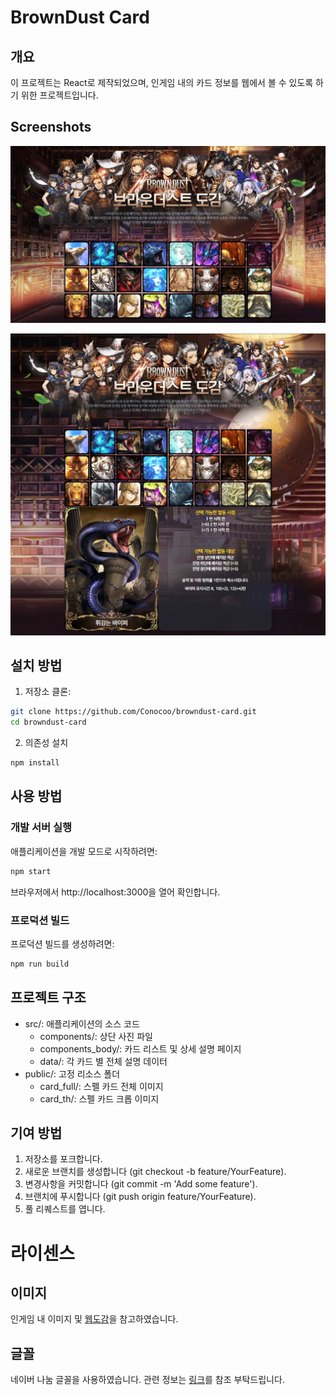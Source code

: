 # BrownDust Card

## 개요

이 프로젝트는 React로 제작되었으며, 인게임 내의 카드 정보를 웹에서 볼 수 있도록 하기 위한 프로젝트입니다.

## Screenshots

![alt text](https://raw.githubusercontent.com/Conocoo/browndust-card/master/ReadMe/img/info_1.JPG)

![alt text](https://raw.githubusercontent.com/Conocoo/browndust-card/master/ReadMe/img/info_2.JPG)

## 설치 방법

1. 저장소 클론:

```sh
git clone https://github.com/Conocoo/browndust-card.git
cd browndust-card
```

2. 의존성 설치

```sh
npm install
```

## 사용 방법

### 개발 서버 실행

애플리케이션을 개발 모드로 시작하려면:

```sh
npm start
```

브라우저에서 http://localhost:3000을 열어 확인합니다.

### 프로덕션 빌드

프로덕션 빌드를 생성하려면:

```sh
npm run build
```

## 프로젝트 구조

- src/: 애플리케이션의 소스 코드
  - components/: 상단 사진 파일
  - components_body/: 카드 리스트 및 상세 설명 페이지
  - data/: 각 카드 별 전체 설명 데이터
- public/: 고정 리소스 폴더
  - card_full/: 스펠 카드 전체 이미지
  - card_th/: 스펠 카드 크롭 이미지

## 기여 방법

1. 저장소를 포크합니다.
2. 새로운 브랜치를 생성합니다 (git checkout -b feature/YourFeature).
3. 변경사항을 커밋합니다 (git commit -m 'Add some feature').
4. 브랜치에 푸시합니다 (git push origin feature/YourFeature).
5. 풀 리퀘스트를 엽니다.

# 라이센스

## 이미지

인게임 내 이미지 및 [웹도감](https://book.browndust.app/mercsindex?tabCode=0)을 참고하였습니다.

## 글꼴

네이버 나눔 글꼴을 사용하였습니다.
관련 정보는 [링크](https://help.naver.com/service/30016/contents/18088?osType=PC&lang=ko)를 참조 부탁드립니다.
